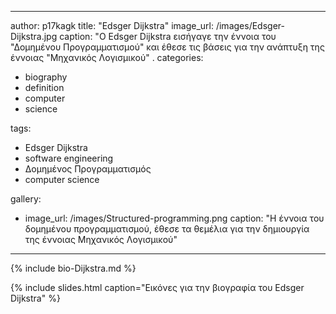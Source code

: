 ---
author: p17kagk
title: "Edsger Dijkstra"
image_url: /images/Edsger-Dijkstra.jpg
caption: "O Edsger Dijkstra εισήγαγε την έννοια του "Δομημένου Προγραμματισμού" και έθεσε τις βάσεις για την ανάπτυξη της έννοιας "Μηχανικός Λογισμικού" . 
categories:
  - biography
  - definition
  - computer
  - science
  
tags:
  - Edsger Dijkstra
  - software engineering
  - Δομημένος Προγραμματισμός
  - computer science
  
gallery:
  - image_url: /images/Structured-programming.png
    caption: "Η έννοια του δομημένου προγραμματισμού, έθεσε τα θεμέλια για την δημιουργία της έννοιας Μηχανικός Λογισμικού"
  ---

{% include bio-Dijkstra.md %}

{% include slides.html caption="Εικόνες για την βιογραφία του Edsger Dijkstra" %}

